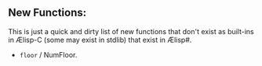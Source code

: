 ## New Functions:

This is just a quick and dirty list of new functions that don't exist as built-ins in Ælisp-C (some may exist in stdlib) that exist in Ælisp#.

- `floor` / NumFloor.

